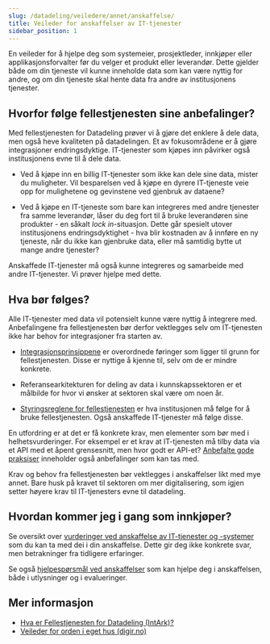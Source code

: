 ```yaml
---
slug: /datadeling/veiledere/annet/anskaffelse/
title: Veileder for anskaffelser av IT-tjenester
sidebar_position: 1
---
```


En veileder for å hjelpe deg som systemeier, prosjektleder, innkjøper eller
applikasjonsforvalter før du velger et produkt eller leverandør. Dette gjelder
både om din tjeneste vil kunne inneholde data som kan være nyttig for andre, og
om din tjeneste skal hente data fra andre av institusjonens tjenester.

<!-- TODO: Denne veilederen kan med fordel revideres sammen med innkjøpere fra
Sikt -->

## Hvorfor følge fellestjenesten sine anbefalinger?

Med fellestjenesten for Datadeling prøver vi å gjøre det enklere å dele data,
men også heve kvaliteten på datadelingen. Et av fokusområdene er å gjøre
integrasjoner endringsdyktige. IT-tjenester som kjøpes inn påvirker også
institusjonens evne til å dele data.

- Ved å kjøpe inn en billig IT-tjenester som ikke kan dele sine data, mister du
  muligheter. Vil besparelsen ved å kjøpe en dyrere IT-tjeneste veie opp for
  mulighetene og gevinstene ved gjenbruk av dataene?

- Ved å kjøpe en IT-tjeneste som bare kan integreres med andre tjenester fra
  samme leverandør, låser du deg fort til å bruke leverandøren sine produkter -
  en såkalt _lock in_-situasjon. Dette går spesielt utover institusjonens
  endringsdyktighet - hva blir kostnaden av å innføre en ny tjeneste, når du ikke
  kan gjenbruke data, eller må samtidig bytte ut mange andre tjenester?

Anskaffede IT-tjenester må også kunne integreres og samarbeide med andre
IT-tjenester. Vi prøver hjelpe med dette.

## Hva bør følges?

Alle IT-tjenester med data vil potensielt kunne være nyttig å integrere med.
Anbefalingene fra fellestjenesten bør derfor vektlegges selv om IT-tjenesten
ikke har behov for integrasjoner fra starten av.

- [Integrasjonsprinsippene](/docs/datadeling/prinsippene) er overordnede
  føringer som ligger til grunn for fellestjenesten. Disse er nyttige å kjenne
  til, selv om de er mindre konkrete.

- Referansearkitekturen for deling av data i kunnskapssektoren er et målbilde
  for hvor vi ønsker at sektoren skal være om noen år.

- [Styringsreglene for fellestjenesten](/docs/datadeling/styringsregler) er
  hva institusjonen må følge for å bruke fellestjenesten. Også anskaffede
  IT-tjenester må følge disse.

En utfordring er at det er få konkrete krav, men elementer som bør med i
helhetsvurderinger. For eksempel er et krav at IT-tjenesten må tilby data via
et API med et åpent grensesnitt, men hvor godt er API-et? [Anbefalte gode
praksiser](/docs/datadeling/god-praksis) inneholder også anbefalinger som kan
tas med.

Krav og behov fra fellestjenesten bør vektlegges i anskaffelser likt med mye
annet. Bare husk på kravet til sektoren om mer digitalisering, som igjen setter
høyere krav til IT-tjenesters evne til datadeling.

## Hvordan kommer jeg i gang som innkjøper?

Se oversikt over [vurderinger ved anskaffelse av IT-tjenester og
-systemer](/docs/datadeling/veiledere/annet/anskaffelse/vurderinger) som du kan
ta med dei i din anskaffelse. Dette gir deg ikke konkrete svar, men
betrakninger fra tidligere erfaringer.

Se også [hjelpespørsmål ved
anskaffelser](/docs/datadeling/veiledere/annet/anskaffelse/hjelpesporsmal) som
kan hjelpe deg i anskaffelsen, både i utlysninger og i evalueringer.

## Mer informasjon

- [Hva er Fellestjenesten for Datadeling (IntArk)?](/docs/datadeling/om/)
- [Veileder for orden i eget hus (digir.no)](https://data.norge.no/guide/veileder-orden-i-eget-hus/)
